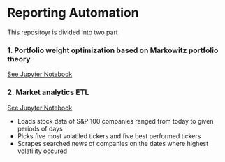 # Reporting Automation

This repositoyr is divided into two part

### 1. Portfolio weight optimization based on Markowitz portfolio theory
[See Jupyter Notebook](S%26P%20100%20Analytics%20-%20Markowitz%20portfolio.ipynb)

### 2. Market analytics ETL
[See Jupyter Notebook](S%26P%20100%20Analytics.ipynb)
  - Loads stock data of S&P 100 companies ranged from today to given periods of days
  - Picks five most volatiled tickers and five best performed tickers
  - Scrapes searched news of companies on the dates where highest volatility occured
